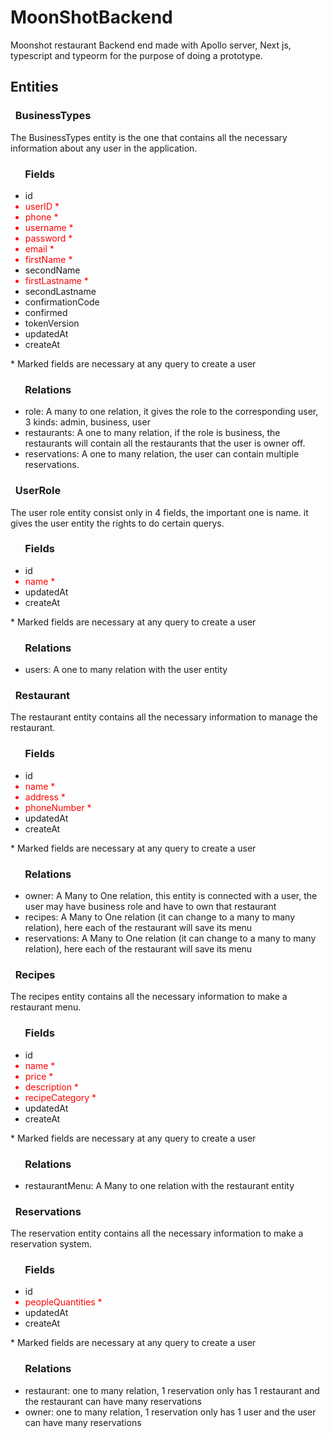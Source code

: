 <h1> MoonShotBackend </h1>
Moonshot restaurant Backend end made with Apollo server, Next js, typescript and typeorm for the purpose of doing a prototype.

<h2>Entities</h2>
<h3> &nbsp; BusinessTypes</h3>
<p>The BusinessTypes entity is the one that contains all the necessary information about any user in the application.</p>
<h3>&nbsp; &nbsp; &nbsp; Fields</h3>
<ul>
    <li>id</li>
    <li style="color: red">userID *</li>
    <li style="color: red">phone *</li>
    <li style="color: red">username *</li>
    <li style="color: red">password *</li>
    <li style="color: red">email *</li>
    <li style="color: red">firstName *</li>
    <li>secondName</li>
    <li style="color: red">firstLastname *</li>
    <li>secondLastname</li>
    <li>confirmationCode</li>
    <li>confirmed</li>
    <li>tokenVersion</li>
    <li>updatedAt</li>
    <li>createAt</li>
</ul>
* Marked fields are necessary at any query to create a user
<h3>&nbsp; &nbsp; &nbsp; Relations</h3>
<ul>
    <li>role: A many to one relation, it gives the role to the corresponding user, 3 kinds: admin, business, user</li>
    <li>restaurants: A one to many relation, if the role is business, the restaurants will contain all the restaurants that the user is owner off.</li>
    <li>reservations: A one to many relation, the user can contain multiple reservations.</li>
</ul>

<h3> &nbsp; UserRole</h3>
<p>The user role entity consist only in 4 fields, the important one is name. it gives the user entity the rights to do certain querys.</p>
<h3>&nbsp; &nbsp; &nbsp; Fields</h3>
<ul>
    <li>id</li>
    <li style="color: red">name *</li>
    <li>updatedAt</li>
    <li>createAt</li>
</ul>
* Marked fields are necessary at any query to create a user
<h3>&nbsp; &nbsp; &nbsp; Relations</h3>
<ul>
    <li>users: A one to many relation with the user entity</li>
</ul>

<h3> &nbsp; Restaurant</h3>
<p>The restaurant entity contains all the necessary information to manage the restaurant.</p>
<h3>&nbsp; &nbsp; &nbsp; Fields</h3>
<ul>
    <li>id</li>
    <li style="color: red">name *</li>
    <li style="color: red">address *</li>
    <li style="color: red">phoneNumber *</li>
    <li>updatedAt</li>
    <li>createAt</li>
</ul>
* Marked fields are necessary at any query to create a user
<h3>&nbsp; &nbsp; &nbsp; Relations</h3>
<ul>
    <li>owner: A Many to One relation, this entity is connected with a user, the user may have business role and have to own that restaurant</li>
    <li>recipes: A Many to One relation (it can change to a many to many relation), here each of the restaurant will save its menu</li>
    <li>reservations: A Many to One relation (it can change to a many to many relation), here each of the restaurant will save its menu</li>
</ul>

<h3> &nbsp; Recipes</h3>
<p>The recipes entity contains all the necessary information to make a restaurant menu.</p>
<h3>&nbsp; &nbsp; &nbsp; Fields</h3>
<ul>
    <li>id</li>
    <li style="color: red">name *</li>
    <li style="color: red">price *</li>
    <li style="color: red">description *</li>
    <li style="color: red">recipeCategory *</li>
    <li>updatedAt</li>
    <li>createAt</li>
</ul>
* Marked fields are necessary at any query to create a user
<h3>&nbsp; &nbsp; &nbsp; Relations</h3>
<ul>
    <li>restaurantMenu: A Many to one relation with the restaurant entity</li>
</ul>

<h3> &nbsp; Reservations</h3>
<p>The reservation entity contains all the necessary information to make a reservation system.</p>
<h3>&nbsp; &nbsp; &nbsp; Fields</h3>
<ul>
    <li>id</li>
    <li style="color: red">peopleQuantities *</li>
    <li>updatedAt</li>
    <li>createAt</li>
</ul>
* Marked fields are necessary at any query to create a user
<h3>&nbsp; &nbsp; &nbsp; Relations</h3>
<ul>
    <li>restaurant: one to many relation, 1 reservation only has 1 restaurant and the restaurant can have many reservations</li>
    <li>owner: one to many relation, 1 reservation only has 1 user and the user can have many reservations</li>
</ul>
